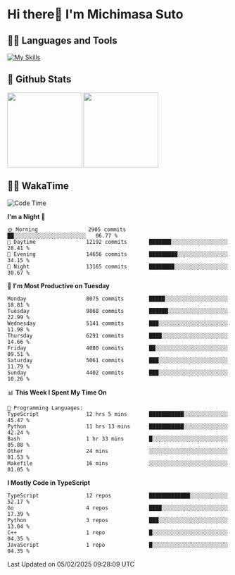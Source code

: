 # Hi there👋 I'm Michimasa Suto

## 🧑‍💻 Languages and Tools
[![My Skills](https://skillicons.dev/icons?i=ts,nextjs,react,vue,python,go,aws,docker,nodejs,redux,solidity,firebase,gcp,js,bootstrap,tailwind,materialui,html,css,wordpress,xd,figma,raspberrypi,arduino)](https://skillicons.dev)

<!--
**Suto-Michimasa/Suto-Michimasa** is a ✨ _special_ ✨ repository because its `README.md` (this file) appears on your GitHub profile.

Here are some ideas to get you started:

- 🔭 I’m currently working on ...
- 🌱 I’m currently learning ...
- 👯 I’m looking to collaborate on ...
- 🤔 I’m looking for help with ...
- 💬 Ask me about ...
- 📫 How to reach me: ...
- 😄 Pronouns: ...
- ⚡ Fun fact: ...
-->
## 💎 Github Stats

<div>
  <img height="170" align="left" src="https://github-readme-stats.vercel.app/api?username=Suto-michimasa&count_private=true&show_icons=true&theme=dark" />
  <img height="170" src="https://github-readme-stats.vercel.app/api/top-langs/?username=Suto-michimasa&langs_count=8&layout=compact&theme=dark" />
</div>

<!-- ## 🏆 GitHub Profile Trophy

<img width="800" src="https://github-profile-trophy.vercel.app/?username=Suto-michimasa&theme=onedark&no-frame=true"/>
 -->

## 🧑‍💻 WakaTime
<!--START_SECTION:waka-->
![Code Time](http://img.shields.io/badge/Code%20Time-580%20hrs%2024%20mins-blue)

**I'm a Night 🦉** 

```text
🌞 Morning                2905 commits        ██░░░░░░░░░░░░░░░░░░░░░░░   06.77 % 
🌆 Daytime                12192 commits       ███████░░░░░░░░░░░░░░░░░░   28.41 % 
🌃 Evening                14656 commits       █████████░░░░░░░░░░░░░░░░   34.15 % 
🌙 Night                  13165 commits       ████████░░░░░░░░░░░░░░░░░   30.67 % 
```
📅 **I'm Most Productive on Tuesday** 

```text
Monday                   8075 commits        █████░░░░░░░░░░░░░░░░░░░░   18.81 % 
Tuesday                  9868 commits        ██████░░░░░░░░░░░░░░░░░░░   22.99 % 
Wednesday                5141 commits        ███░░░░░░░░░░░░░░░░░░░░░░   11.98 % 
Thursday                 6291 commits        ████░░░░░░░░░░░░░░░░░░░░░   14.66 % 
Friday                   4080 commits        ██░░░░░░░░░░░░░░░░░░░░░░░   09.51 % 
Saturday                 5061 commits        ███░░░░░░░░░░░░░░░░░░░░░░   11.79 % 
Sunday                   4402 commits        ███░░░░░░░░░░░░░░░░░░░░░░   10.26 % 
```


📊 **This Week I Spent My Time On** 

```text
💬 Programming Languages: 
TypeScript               12 hrs 5 mins       ███████████░░░░░░░░░░░░░░   45.47 % 
Python                   11 hrs 13 mins      ███████████░░░░░░░░░░░░░░   42.24 % 
Bash                     1 hr 33 mins        █░░░░░░░░░░░░░░░░░░░░░░░░   05.88 % 
Other                    24 mins             ░░░░░░░░░░░░░░░░░░░░░░░░░   01.53 % 
Makefile                 16 mins             ░░░░░░░░░░░░░░░░░░░░░░░░░   01.05 % 
```

**I Mostly Code in TypeScript** 

```text
TypeScript               12 repos            █████████████░░░░░░░░░░░░   52.17 % 
Go                       4 repos             ████░░░░░░░░░░░░░░░░░░░░░   17.39 % 
Python                   3 repos             ███░░░░░░░░░░░░░░░░░░░░░░   13.04 % 
C++                      1 repo              █░░░░░░░░░░░░░░░░░░░░░░░░   04.35 % 
JavaScript               1 repo              █░░░░░░░░░░░░░░░░░░░░░░░░   04.35 % 
```




 Last Updated on 05/02/2025 09:28:09 UTC
<!--END_SECTION:waka-->
